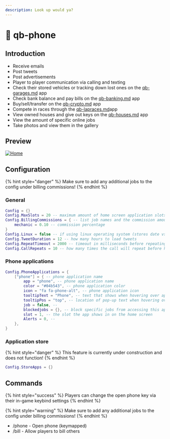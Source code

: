 ```yaml
---
description: Look up would ya?
---
```


# 📱 qb-phone

## Introduction

-   Receive emails
-   Post tweets
-   Post advertisements
-   Player to player communication via calling and texting
-   Check their stored vehicles or tracking down lost ones on the [qb-garages.md](qb-garages.md "mention") app
-   Check bank balance and pay bills on the [qb-banking.md](qb-banking.md "mention") app
-   Buy/sell/transfer on the [qb-crypto.md](qb-crypto.md "mention") app
-   Compete in races through the [qb-lapraces.md](qb-lapraces.md "mention")app
-   View owned houses and give out keys on the [qb-houses.md](qb-houses.md "mention") app
-   View the amount of specific online jobs
-   Take photos and view them in the gallery

## Preview

[![Home](https://camo.githubusercontent.com/8b65eceaf69fb17c2806865c824813a0d6d727482dafdf8ebd8de8b37d2fc003/68747470733a2f2f63646e2e646973636f72646170702e636f6d2f6174746163686d656e74732f3932313637353234353336303932323632352f3932313637353433393738333637333839372f686f6d652e6a7067)](https://camo.githubusercontent.com/8b65eceaf69fb17c2806865c824813a0d6d727482dafdf8ebd8de8b37d2fc003/68747470733a2f2f63646e2e646973636f72646170702e636f6d2f6174746163686d656e74732f3932313637353234353336303932323632352f3932313637353433393738333637333839372f686f6d652e6a7067) &#x20;

## Configuration

{% hint style="danger" %}
Make sure to add any additional jobs to the config under billing commissions!
{% endhint %}

### General

```lua
Config = {}
Config.MaxSlots = 20 -- maximum amount of home screen application slots
Config.BillingCommissions = { -- list job names and the commission amount they get
    mechanic = 0.10 -- commission percentage
}
Config.Linux = false -- if using linux operating system (stores date vs time)
Config.TweetDuration = 12 -- how many hours to load tweets
Config.RepeatTimeout = 2000 -- timeout in milliseconds before repeating call
Config.CallRepeats = 10 -- how many times the call will repeat before hanging up
```

### Phone applications

```lua
Config.PhoneApplications = {
    ["phone"] = { -- phone application name
        app = "phone", -- phone application name
        color = "#04b543", -- phone application color
        icon = "fa fa-phone-alt", -- phone application icon
        tooltipText = "Phone", -- text that shows when hovering over application
        tooltipPos = "top", -- location of pop-up text when hovering over app
        job = false, --
        blockedjobs = {}, -- block specific jobs from accessing this app
        slot = 1, -- the slot the app shows in on the home screen
        Alerts = 0, --
    },
}
```

### Application store

{% hint style="danger" %}
This feature is currently under construction and does not function!
{% endhint %}

```lua
Config.StoreApps = {}
```

## Commands

{% hint style="success" %}
Players can change the open phone key via their in-game keybind settings
{% endhint %}

{% hint style="warning" %}
Make sure to add any additional jobs to the config under billing commissions!
{% endhint %}

-   /phone - Open phone (keymapped)
-   /bill - Allow players to bill others
